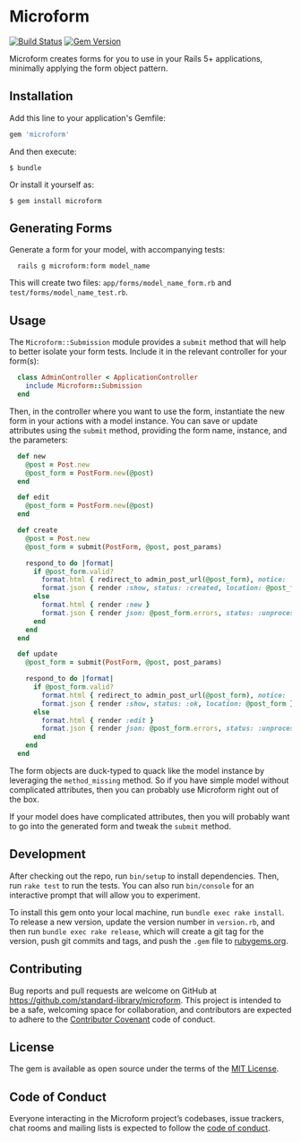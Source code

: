# Microform

[![Build Status](https://travis-ci.org/standard-library/microform.svg?branch=master)](https://travis-ci.org/standard-library/microform)
[![Gem Version](https://badge.fury.io/rb/microform.svg)](https://badge.fury.io/rb/microform)

Microform creates forms for you to use in your Rails 5+ applications, minimally applying the form object pattern.

## Installation

Add this line to your application's Gemfile:

```ruby
gem 'microform'
```

And then execute:

    $ bundle

Or install it yourself as:

    $ gem install microform

## Generating Forms

Generate a form for your model, with accompanying tests:

```
  rails g microform:form model_name
```

This will create two files: `app/forms/model_name_form.rb` and `test/forms/model_name_test.rb`.

## Usage

 The `Microform::Submission` module provides a `submit` method that will help to better isolate your form tests. Include it in the relevant controller for your form(s):

```ruby
  class AdminController < ApplicationController
    include Microform::Submission
  end
```

Then, in the controller where you want to use the form, instantiate the new form in your actions with a model instance. You can save or update attributes using the `submit` method, providing the form name, instance, and the parameters:

```ruby
  def new
    @post = Post.new
    @post_form = PostForm.new(@post)
  end

  def edit
    @post_form = PostForm.new(@post)
  end

  def create
    @post = Post.new
    @post_form = submit(PostForm, @post, post_params)

    respond_to do |format|
      if @post_form.valid?
        format.html { redirect_to admin_post_url(@post_form), notice: 'Post was successfully created.' }
        format.json { render :show, status: :created, location: @post_form }
      else
        format.html { render :new }
        format.json { render json: @post_form.errors, status: :unprocessable_entity }
      end
    end
  end

  def update
    @post_form = submit(PostForm, @post, post_params)

    respond_to do |format|
      if @post_form.valid?
        format.html { redirect_to admin_post_url(@post_form), notice: 'Post was successfully updated.' }
        format.json { render :show, status: :ok, location: @post_form }
      else
        format.html { render :edit }
        format.json { render json: @post_form.errors, status: :unprocessable_entity }
      end
    end
  end
```

The form objects are duck-typed to quack like the model instance by leveraging the `method_missing` method. So if you have simple model without complicated attributes, then you can probably use Microform right out of the box.

If your model does have complicated attributes, then you will probably want to go into the generated form and tweak the `submit` method.

## Development

After checking out the repo, run `bin/setup` to install dependencies. Then, run `rake test` to run the tests. You can also run `bin/console` for an interactive prompt that will allow you to experiment.

To install this gem onto your local machine, run `bundle exec rake install`. To release a new version, update the version number in `version.rb`, and then run `bundle exec rake release`, which will create a git tag for the version, push git commits and tags, and push the `.gem` file to [rubygems.org](https://rubygems.org).

## Contributing

Bug reports and pull requests are welcome on GitHub at https://github.com/standard-library/microform. This project is intended to be a safe, welcoming space for collaboration, and contributors are expected to adhere to the [Contributor Covenant](http://contributor-covenant.org) code of conduct.

## License

The gem is available as open source under the terms of the [MIT License](http://opensource.org/licenses/MIT).

## Code of Conduct

Everyone interacting in the Microform project’s codebases, issue trackers, chat rooms and mailing lists is expected to follow the [code of conduct](https://github.com/[USERNAME]/microform/blob/master/CODE_OF_CONDUCT.md).
